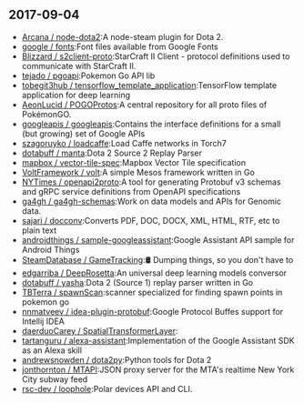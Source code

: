 ## 2017-09-04

* [Arcana / node-dota2](https://github.com/Arcana/node-dota2):A node-steam plugin for Dota 2.
* [google / fonts](https://github.com/google/fonts):Font files available from Google Fonts
* [Blizzard / s2client-proto](https://github.com/Blizzard/s2client-proto):StarCraft II Client - protocol definitions used to communicate with StarCraft II.
* [tejado / pgoapi](https://github.com/tejado/pgoapi):Pokemon Go API lib
* [tobegit3hub / tensorflow_template_application](https://github.com/tobegit3hub/tensorflow_template_application):TensorFlow template application for deep learning
* [AeonLucid / POGOProtos](https://github.com/AeonLucid/POGOProtos):A central repository for all proto files of PokémonGO.
* [googleapis / googleapis](https://github.com/googleapis/googleapis):Contains the interface definitions for a small (but growing) set of Google APIs
* [szagoruyko / loadcaffe](https://github.com/szagoruyko/loadcaffe):Load Caffe networks in Torch7
* [dotabuff / manta](https://github.com/dotabuff/manta):Dota 2 Source 2 Replay Parser
* [mapbox / vector-tile-spec](https://github.com/mapbox/vector-tile-spec):Mapbox Vector Tile specification
* [VoltFramework / volt](https://github.com/VoltFramework/volt):A simple Mesos framework written in Go
* [NYTimes / openapi2proto](https://github.com/NYTimes/openapi2proto):A tool for generating Protobuf v3 schemas and gRPC service definitions from OpenAPI specifications
* [ga4gh / ga4gh-schemas](https://github.com/ga4gh/ga4gh-schemas):Work on data models and APIs for Genomic data.
* [sajari / docconv](https://github.com/sajari/docconv):Converts PDF, DOC, DOCX, XML, HTML, RTF, etc to plain text
* [androidthings / sample-googleassistant](https://github.com/androidthings/sample-googleassistant):Google Assistant API sample for Android Things
* [SteamDatabase / GameTracking](https://github.com/SteamDatabase/GameTracking):🛢 Dumping things, so you don't have to
* [edgarriba / DeepRosetta](https://github.com/edgarriba/DeepRosetta):An universal deep learning models conversor
* [dotabuff / yasha](https://github.com/dotabuff/yasha):Dota 2 (Source 1) replay parser written in Go
* [TBTerra / spawnScan](https://github.com/TBTerra/spawnScan):scanner specialized for finding spawn points in pokemon go
* [nnmatveev / idea-plugin-protobuf](https://github.com/nnmatveev/idea-plugin-protobuf):Google Protocol Buffes support for Intellij IDEA
* [daerduoCarey / SpatialTransformerLayer](https://github.com/daerduoCarey/SpatialTransformerLayer):
* [tartanguru / alexa-assistant](https://github.com/tartanguru/alexa-assistant):Implementation of the Google Assistant SDK as an Alexa skill
* [andrewsnowden / dota2py](https://github.com/andrewsnowden/dota2py):Python tools for Dota 2
* [jonthornton / MTAPI](https://github.com/jonthornton/MTAPI):JSON proxy server for the MTA's realtime New York City subway feed
* [rsc-dev / loophole](https://github.com/rsc-dev/loophole):Polar devices API and CLI.
